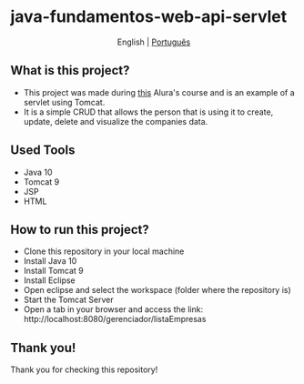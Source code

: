 # java-fundamentos-web-api-servlet

<p align="center">
	<span>English</span> | <a href="https://github.com/samlatavares/java-fundamentos-web-api-servlet/blob/main/translations/pt-br/README.md">Português</a>
</p>

## What is this project?
- This project was made during <a href="https://cursos.alura.com.br/course/servlets-fundamentos-programacao-web-java">this</a> Alura's course and is an example of a servlet using Tomcat.
- It is a simple CRUD that allows the person that is using it to create, update, delete and visualize the companies data.

## Used Tools
- Java 10
- Tomcat 9
- JSP
- HTML

## How to run this project?
- Clone this repository in your local machine
- Install Java 10
- Install Tomcat 9
- Install Eclipse
- Open eclipse and select the workspace (folder where the repository is)
- Start the Tomcat Server
- Open a tab in your browser and access the link: http://localhost:8080/gerenciador/listaEmpresas

## Thank you!
Thank you for checking this repository!